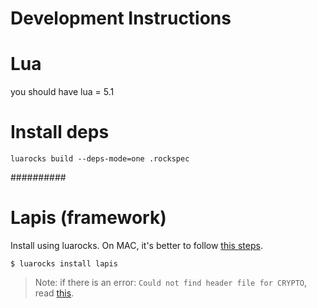 # Development Instructions

# Lua
you should have lua = 5.1

# Install deps
`luarocks build --deps-mode=one .rockspec`

##########
# Lapis (framework)
Install using luarocks. On MAC, it's better to follow [this steps](https://gist.github.com/edgarberlinck/c50f4db6d09f6493b1c205a91c2a0264).

`$ luarocks install lapis`

> Note: if there is an error: `Could not find header file for CRYPTO`, read [this](https://github.com/leafo/lapis/issues/632).
